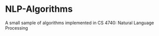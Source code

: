 NLP-Algorithms
==============

A small sample of algorithms implemented in CS 4740: Natural Language Processing

